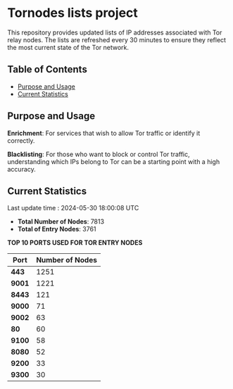 # Tornodes lists project

This repository provides updated lists of IP addresses associated with Tor relay nodes. The lists are refreshed every 30 minutes to ensure they reflect the most current state of the Tor network.

## Table of Contents

- [Purpose and Usage](#purpose-and-usage)
- [Current Statistics](#current-statistics)


## Purpose and Usage

**Enrichment**: For services that wish to allow Tor traffic or identify it correctly.

**Blacklisting**: For those who want to block or control Tor traffic, understanding which IPs belong to Tor can be a starting point with a high accuracy.

## Current Statistics

Last update time : 2024-05-30 18:00:08 UTC

- **Total Number of Nodes**: 7813
- **Total of Entry Nodes**: 3761

**TOP 10 PORTS USED FOR TOR ENTRY NODES**

| **Port** | **Number of Nodes** |
|------|-----------------|
| **443**   | 1251  |
| **9001**   | 1221  |
| **8443**   | 121  |
| **9000**   | 71  |
| **9002**   | 63  |
| **80**   | 60  |
| **9100**   | 58  |
| **8080**   | 52  |
| **9200**   | 33  |
| **9300**   | 30  |

